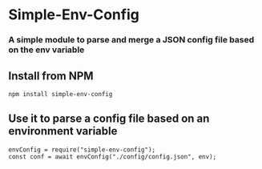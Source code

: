 # Simple-Env-Config

### A simple module to parse and merge a JSON config file based on the env variable

## Install from NPM
```npm install simple-env-config```

## Use it to parse a config file based on an environment variable

```
envConfig = require("simple-env-config");
const conf = await envConfig("./config/config.json", env);
```
